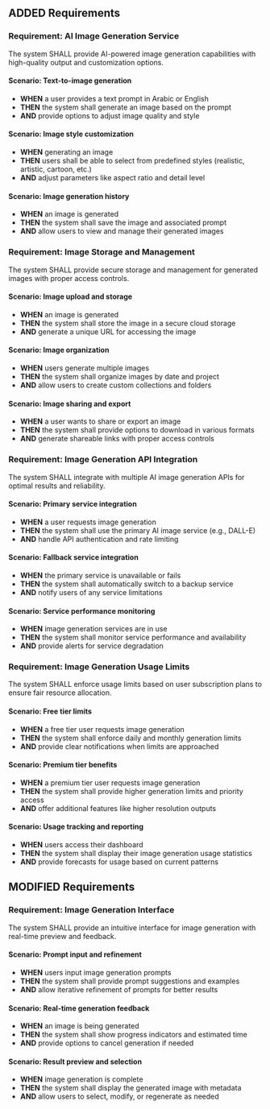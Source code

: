 ## ADDED Requirements
### Requirement: AI Image Generation Service
The system SHALL provide AI-powered image generation capabilities with high-quality output and customization options.

#### Scenario: Text-to-image generation
- **WHEN** a user provides a text prompt in Arabic or English
- **THEN** the system shall generate an image based on the prompt
- **AND** provide options to adjust image quality and style

#### Scenario: Image style customization
- **WHEN** generating an image
- **THEN** users shall be able to select from predefined styles (realistic, artistic, cartoon, etc.)
- **AND** adjust parameters like aspect ratio and detail level

#### Scenario: Image generation history
- **WHEN** an image is generated
- **THEN** the system shall save the image and associated prompt
- **AND** allow users to view and manage their generated images

### Requirement: Image Storage and Management
The system SHALL provide secure storage and management for generated images with proper access controls.

#### Scenario: Image upload and storage
- **WHEN** an image is generated
- **THEN** the system shall store the image in a secure cloud storage
- **AND** generate a unique URL for accessing the image

#### Scenario: Image organization
- **WHEN** users generate multiple images
- **THEN** the system shall organize images by date and project
- **AND** allow users to create custom collections and folders

#### Scenario: Image sharing and export
- **WHEN** a user wants to share or export an image
- **THEN** the system shall provide options to download in various formats
- **AND** generate shareable links with proper access controls

### Requirement: Image Generation API Integration
The system SHALL integrate with multiple AI image generation APIs for optimal results and reliability.

#### Scenario: Primary service integration
- **WHEN** a user requests image generation
- **THEN** the system shall use the primary AI image service (e.g., DALL-E)
- **AND** handle API authentication and rate limiting

#### Scenario: Fallback service integration
- **WHEN** the primary service is unavailable or fails
- **THEN** the system shall automatically switch to a backup service
- **AND** notify users of any service limitations

#### Scenario: Service performance monitoring
- **WHEN** image generation services are in use
- **THEN** the system shall monitor service performance and availability
- **AND** provide alerts for service degradation

### Requirement: Image Generation Usage Limits
The system SHALL enforce usage limits based on user subscription plans to ensure fair resource allocation.

#### Scenario: Free tier limits
- **WHEN** a free tier user requests image generation
- **THEN** the system shall enforce daily and monthly generation limits
- **AND** provide clear notifications when limits are approached

#### Scenario: Premium tier benefits
- **WHEN** a premium tier user requests image generation
- **THEN** the system shall provide higher generation limits and priority access
- **AND** offer additional features like higher resolution outputs

#### Scenario: Usage tracking and reporting
- **WHEN** users access their dashboard
- **THEN** the system shall display their image generation usage statistics
- **AND** provide forecasts for usage based on current patterns

## MODIFIED Requirements
### Requirement: Image Generation Interface
The system SHALL provide an intuitive interface for image generation with real-time preview and feedback.

#### Scenario: Prompt input and refinement
- **WHEN** users input image generation prompts
- **THEN** the system shall provide prompt suggestions and examples
- **AND** allow iterative refinement of prompts for better results

#### Scenario: Real-time generation feedback
- **WHEN** an image is being generated
- **THEN** the system shall show progress indicators and estimated time
- **AND** provide options to cancel generation if needed

#### Scenario: Result preview and selection
- **WHEN** image generation is complete
- **THEN** the system shall display the generated image with metadata
- **AND** allow users to select, modify, or regenerate as needed


